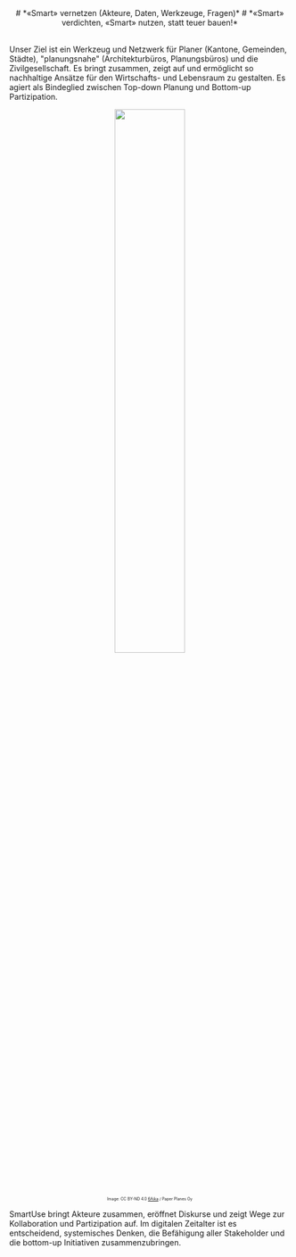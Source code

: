 <center>
# *«Smart» vernetzen (Akteure, Daten, Werkzeuge, Fragen)*
# *«Smart» verdichten, «Smart» nutzen, statt teuer bauen!*
</center>

<br>

Unser Ziel ist ein Werkzeug und Netzwerk für Planer (Kantone, Gemeinden, Städte), "planungsnahe" (Architekturbüros, Planungsbüros) und die Zivilgesellschaft. Es bringt zusammen, zeigt auf und ermöglicht so nachhaltige Ansätze für den Wirtschafts- und Lebensraum zu gestalten. Es agiert als Bindeglied zwischen Top-down Planung und Bottom-up Partizipation.

<center>
<img src="/img/cartoon.png" height="50%">
<br><small style="font-size:50%">Image: CC BY-ND 4.0 <a href="https://6aika.fi/open-data-and-interfaces/" target="_blank">6Aika</a> / Paper Planes Oy</small>
</center>

SmartUse bringt Akteure zusammen, eröffnet Diskurse und zeigt Wege zur Kollaboration und Partizipation auf. Im digitalen Zeitalter ist es entscheidend, systemisches Denken, die Befähigung aller Stakeholder und die bottom-up Initiativen zusammenzubringen.
